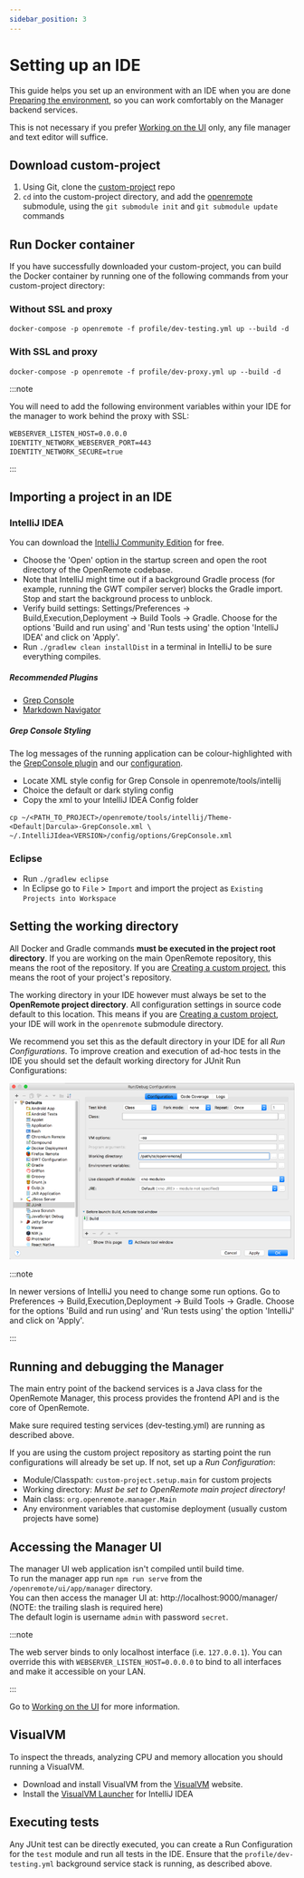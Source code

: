 ```yaml
---
sidebar_position: 3
---
```


# Setting up an IDE

This guide helps you set up an environment with an IDE when you are done [Preparing the environment](preparing-the-environment.md), so you can work comfortably on the Manager backend services.

This is not necessary if you prefer [Working on the UI](working-on-ui-and-apps.md) only, any file manager and text editor will suffice.

## Download custom-project
1. Using Git, clone the [custom-project](https://github.com/openremote/custom-project) repo
2. `cd` into the custom-project directory, and add the [openremote](https://github.com/openremote/openremote) submodule, using the `git submodule init` and `git submodule update` commands

## Run Docker container
If you have successfully downloaded your custom-project, you can build the Docker container by running one of the following commands from your custom-project directory:

### Without SSL and proxy
```shell
docker-compose -p openremote -f profile/dev-testing.yml up --build -d
```

### With SSL and proxy
```shell
docker-compose -p openremote -f profile/dev-proxy.yml up --build -d
```

:::note

You will need to add the following environment variables within your IDE for the manager to work behind the proxy with SSL:

```shell
WEBSERVER_LISTEN_HOST=0.0.0.0
IDENTITY_NETWORK_WEBSERVER_PORT=443
IDENTITY_NETWORK_SECURE=true
```

:::

## Importing a project in an IDE

### IntelliJ IDEA

You can download the [IntelliJ Community Edition](https://www.jetbrains.com/idea/download/) for free.

- Choose the 'Open' option in the startup screen and open the root directory of the OpenRemote codebase.
- Note that IntelliJ might time out if a background Gradle process (for example, running the GWT compiler server) blocks the Gradle import. Stop and start the background process to unblock.
- Verify build settings: Settings/Preferences -> Build,Execution,Deployment -> Build Tools -> Gradle. Choose for the options 'Build and run using' and 'Run tests using' the option 'IntelliJ IDEA' and click on 'Apply'.
- Run `./gradlew clean installDist` in a terminal in IntelliJ to be sure everything compiles.

##### Recommended Plugins
- [Grep Console](https://plugins.jetbrains.com/plugin/7125-grep-console)
- [Markdown Navigator](https://plugins.jetbrains.com/plugin/7896-markdown-navigator)

##### Grep Console Styling
The log messages of the running application can be colour-highlighted with the [GrepConsole plugin](https://plugins.jetbrains.com/plugin/7125-grep-console) and our [configuration](https://github.com/openremote/openremote/tree/master/tools/intellij).

- Locate XML style config for Grep Console in openremote/tools/intellij
- Choice the default or dark styling config
- Copy the xml to your IntelliJ IDEA Config folder 

```shell
cp ~/<PATH_TO_PROJECT>/openremote/tools/intellij/Theme-<Default|Darcula>-GrepConsole.xml \
~/.IntelliJIdea<VERSION>/config/options/GrepConsole.xml
```

### Eclipse

- Run `./gradlew eclipse`
- In Eclipse go to `File` > `Import` and import the project as `Existing Projects into Workspace`

## Setting the working directory

All Docker and Gradle commands **must be executed in the project root directory**. If you are working on the main OpenRemote repository, this means the root of the repository. If you are [Creating a custom project](creating-a-custom-project.md), this means the root of your project's repository.

The working directory in your IDE however must always be set to the **OpenRemote project directory**. All configuration settings in source code default to this location. This means if you are [Creating a custom project](creating-a-custom-project.md), your IDE will work in the `openremote` submodule directory.

We recommend you set this as the default directory in your IDE for all *Run Configurations*. To improve creation and execution of ad-hoc tests in the IDE you should set the default working directory for JUnit Run Configurations:

![](img/intellij-run-configuration-default-settings.png)

:::note

In newer versions of IntelliJ you need to change some run options. Go to Preferences -> Build,Execution,Deployment -> Build Tools -> Gradle. Choose for the options 'Build and run using' and 'Run tests using' the option 'IntelliJ' and click on 'Apply'.

:::

## Running and debugging the Manager

The main entry point of the backend services is a Java class for the OpenRemote Manager, this process provides the frontend API and is the core of OpenRemote.

Make sure required testing services (dev-testing.yml) are running as described above.

If you are using the custom project repository as starting point the run configurations will already be set up. If not, set up a *Run Configuration*:

- Module/Classpath: `custom-project.setup.main` for custom projects
- Working directory: *Must be set to OpenRemote main project directory!*
- Main class: `org.openremote.manager.Main`
- Any environment variables that customise deployment (usually custom projects have some)

## Accessing the Manager UI
The manager UI web application isn't compiled until build time. \
To run the manager app run `npm run serve` from the `/openremote/ui/app/manager` directory.\
You can then access the manager UI at: http://localhost:9000/manager/ (NOTE: the trailing slash is required here) \
The default login is username `admin` with password `secret`.


:::note

The web server binds to only localhost interface (i.e. `127.0.0.1`). You can override this with `WEBSERVER_LISTEN_HOST=0.0.0.0` to bind to all interfaces and make it accessible on your LAN.

:::

Go to [Working on the UI](working-on-ui-and-apps.md#working-on-an-app-eg-manager-ui) for more information.

## VisualVM
To inspect the threads, analyzing CPU and memory allocation you should running a VisualVM.

- Download and install VisualVM from the [VisualVM](https://visualvm.github.io/) website.
- Install the [VisualVM Launcher](https://plugins.jetbrains.com/plugin/7115-visualvm-launcher) for IntelliJ IDEA

## Executing tests

Any JUnit test can be directly executed, you can create a Run Configuration for the `test` module and run all tests in the IDE. Ensure that the `profile/dev-testing.yml` background service stack is running, as described above.
